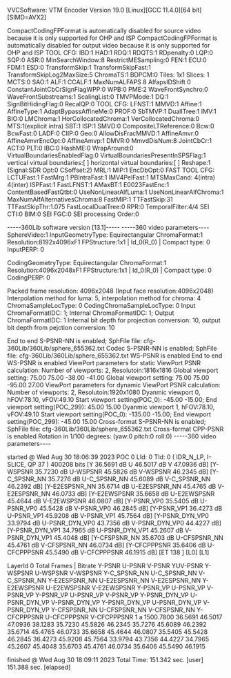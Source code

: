 
VVCSoftware: VTM Encoder Version 19.0 [Linux][GCC 11.4.0][64 bit] [SIMD=AVX2] 

CompactCodingFPFormat is automatically disabled for source video because it is only supported for OHP and ISP
CompactCodingFPFormat is automatically disabled for output video because it is only supported for OHP and ISP
TOOL CFG: IBD:1 HAD:1 RDQ:1 RDQTS:1 RDpenalty:0 LQP:0 SQP:0 ASR:0 MinSearchWindow:8 RestrictMESampling:0 FEN:1 ECU:0 FDM:1 ESD:0 TransformSkip:1 TransformSkipFast:1 TransformSkipLog2MaxSize:5 ChromaTS:1 BDPCM:0 Tiles: 1x1 Slices: 1 MCTS:0 SAO:1 ALF:1 CCALF:1 MaxNumALFAPS 8 AlfapsIDShift 0 ConstantJointCbCrSignFlagWPP:0 WPB:0 PME:2  WaveFrontSynchro:0 WaveFrontSubstreams:1 ScalingList:0 TMVPMode:1  DQ:1  SignBitHidingFlag:0 RecalQP:0 
TOOL CFG: LFNST:1 MMVD:1 Affine:1 AffineType:1 AdaptBypassAffineMe:0 PROF:0 SbTMVP:1 DualITree:1 IMV:1 BIO:0 LMChroma:1 HorCollocatedChroma:1 VerCollocatedChroma:0 MTS:1(explicit intra) SBT:1 ISP:1 SMVD:0 CompositeLTReference:0 Bcw:0 BcwFast:0 LADF:0 CIIP:0 Geo:0 AllowDisFracMMVD:1 AffineAmvr:0 AffineAmvrEncOpt:0 AffineAmvp:1 DMVR:0 MmvdDisNum:8 JointCbCr:1 ACT:0 PLT:0 IBC:0 HashME:0 WrapAround:0 VirtualBoundariesEnabledFlag:0 VirtualBoundariesPresentInSPSFlag:1 vertical virtual boundaries:[ ] horizontal virtual boundaries:[ ] Reshape:1 (Signal:SDR Opt:0 CSoffset:2) MRL:1 MIP:1 EncDbOpt:0 
FAST TOOL CFG: LCTUFast:1 FastMrg:1 PBIntraFast:1 IMV4PelFast:1 MTSMaxCand: 4(intra) 4(inter) ISPFast:1 FastLFNST:1 AMaxBT:1 E0023FastEnc:1 ContentBasedFastQtbt:0 UseNonLinearAlfLuma:1 UseNonLinearAlfChroma:1 MaxNumAlfAlternativesChroma:8 FastMIP:1 TTFastSkip:31 TTFastSkipThr:1.075 FastLocalDualTree:0 RPR:0 TemporalFilter:4/4 SEI CTI:0 BIM:0 SEI FGC:0 SEI processing Order:0 

-----360Lib software version [13.1]-----
-----360 video parameters----
SphereVideo:1
InputGeometryType: Equirectangular 
ChromaFormat:1 Resolution:8192x4096xF1 FPStructure:1x1 | Id_0(R_0)  | 
Compact type: 0
InputPERP: 0

CodingGeometryType: Equirectangular 
ChromaFormat:1 Resolution:4096x2048xF1 FPStructure:1x1 | Id_0(R_0)  | 
Compact type: 0
CodingPERP: 0

Packed frame resolution: 4096x2048 (Input face resolution:4096x2048)
Interpolation method for luma: 5, interpolation method for chroma: 4
ChromaSampleLocType: 0
CodingChromaSampleLocType: 0
Input ChromaFormatIDC: 1; Internal ChromaFormatIDC: 1; Output ChromaFormatIDC: 1
Internal bit depth for projection conversion: 10, output bit depth from pejction conversion: 10

End to end S-PSNR-NN is enabled; SphFile file: cfg-360Lib/360Lib/sphere_655362.txt
Codec S-PSNR-NN is enabled; SphFile file: cfg-360Lib/360Lib/sphere_655362.txt
WS-PSNR is enabled
End to end WS-PSNR is enabled
ViewPort parameters for static ViewPort PSNR calculation:
Number of viewports: 2, Resolutoin:1816x1816
Global viewport setting: 75.00 75.00 -38.00 -41.00
Global viewport setting: 75.00 75.00 -95.00 27.00
ViewPort parameters for dynamic ViewPort PSNR calculation:
Number of viewports: 2, Resolutoin:1920x1080
Dyanmic viewport 0, hFOV:78.10, vFOV:49.10
Start viewport setting(POC_0): -45.00 -15.00; End viewport setting(POC_299): 45.00 15.00
Dyanmic viewport 1, hFOV:78.10, vFOV:49.10
Start viewport setting(POC_0): -135.00 -15.00; End viewport setting(POC_299): -45.00 15.00
Cross-format S-PSNR-NN is enabled; SphFile file: cfg-360Lib/360Lib/sphere_655362.txt
Cross-format CPP-PSNR is enabled
Rotation in 1/100 degrees: (yaw:0  pitch:0  roll:0)
-----360 video parameters----



 started @ Wed Aug 30 18:06:39 2023
POC    0 LId:  0 TId: 0 ( IDR_N_LP, I-SLICE, QP 37 )     400208 bits [Y 36.5691 dB    U 46.5017 dB    V 47.0936 dB] [Y-WSPSNR 35.7230 dB   U-WSPSNR 45.5826 dB   V-WSPSNR 46.2345 dB] [Y-C_SPSNR_NN 35.7276 dB   U-C_SPSNR_NN 45.6089 dB   V-C_SPSNR_NN 46.2392 dB] [Y-E2ESPSNR_NN 35.6714 dB   U-E2ESPSNR_NN 45.4765 dB   V-E2ESPSNR_NN 46.0733 dB] [Y-E2EWSPSNR 35.6658 dB   U-E2EWSPSNR 45.4644 dB   V-E2EWSPSNR 46.0807 dB] [Y-PSNR_VP0 35.5405 dB   U-PSNR_VP0 45.5428 dB   V-PSNR_VP0 46.2845 dB] [Y-PSNR_VP1 36.4273 dB   U-PSNR_VP1 45.9208 dB   V-PSNR_VP1 45.7564 dB] [Y-PSNR_DYN_VP0 33.9794 dB   U-PSNR_DYN_VP0 43.7356 dB   V-PSNR_DYN_VP0 44.4227 dB] [Y-PSNR_DYN_VP1 34.7965 dB   U-PSNR_DYN_VP1 45.2607 dB   V-PSNR_DYN_VP1 45.4048 dB] [Y-CFSPSNR_NN 35.6703 dB   U-CFSPSNR_NN 45.4761 dB   V-CFSPSNR_NN 46.0734 dB] [Y-CFCPPPSNR 35.6406 dB   U-CFCPPPSNR 45.5490 dB   V-CFCPPPSNR 46.1915 dB] [ET   138 ] [L0] [L1]

LayerId  0
	Total Frames |  Bitrate      Y-PSNR   U-PSNR   V-PSNR   YUV-PSNR Y-WSPSNR U-WSPSNR V-WSPSNR Y-C_SPSNR_NN U-C_SPSNR_NN V-C_SPSNR_NN Y-E2ESPSNR_NN U-E2ESPSNR_NN V-E2ESPSNR_NN Y-E2EWSPSNR U-E2EWSPSNR V-E2EWSPSNR Y-PSNR_VP U-PSNR_VP V-PSNR_VP Y-PSNR_VP U-PSNR_VP V-PSNR_VP Y-PSNR_DYN_VP U-PSNR_DYN_VP V-PSNR_DYN_VP Y-PSNR_DYN_VP U-PSNR_DYN_VP V-PSNR_DYN_VP Y-CFSPSNR_NN U-CFSPSNR_NN V-CFSPSNR_NN Y-CFCPPPSNR U-CFCPPPSNR V-CFCPPPSNR 
	1            a  1500.7800    36.5691  46.5017  47.0936  38.1283  35.7230  45.5826  46.2345  35.7276      45.6089      46.2392      35.6714       45.4765       46.0733       35.6658     45.4644     46.0807     35.5405   45.5428   46.2845   36.4273   45.9208   45.7564   33.9794       43.7356       44.4227       34.7965       45.2607       45.4048       35.6703      45.4761      46.0734      35.6406     45.5490     46.1915     

 finished @ Wed Aug 30 18:09:11 2023
 Total Time:      151.342 sec. [user]      151.388 sec. [elapsed]
